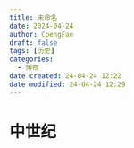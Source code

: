 ```yaml
---
title: 未命名
date: 2024-04-24
author: CoengFan
draft: false
tags: [历史]
categories:
  - 博物
date created: 24-04-24 12:22
date modified: 24-04-24 12:29
---
```


# 中世纪
